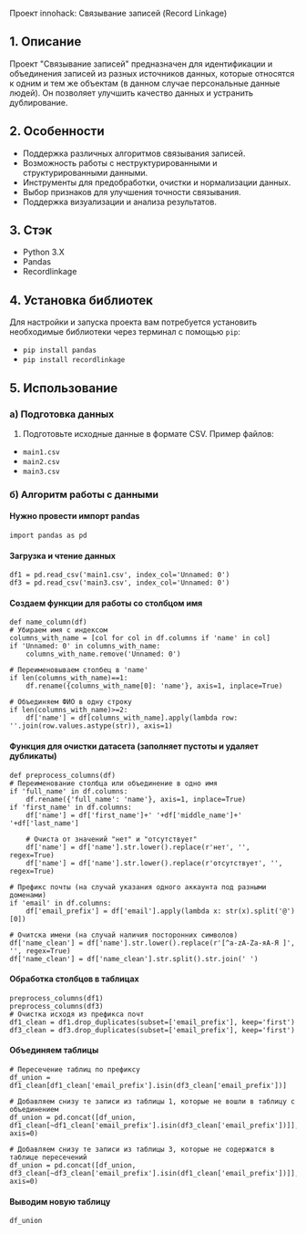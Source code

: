 Проект innohack: Связывание записей (Record Linkage)

## 1. Описание
Проект "Связывание записей" предназначен для идентификации и объединения записей из разных источников данных, которые относятся к одним и тем же объектам (в данном случае персональные данные людей). Он позволяет улучшить качество данных и устранить дублирование.

## 2. Особенности
- Поддержка различных алгоритмов связывания записей.
- Возможность работы с неструктурированными и структурированными данными.
- Инструменты для предобработки, очистки и нормализации данных.
- Выбор признаков для улучшения точности связывания.
- Поддержка визуализации и анализа результатов.

## 3. Стэк
- Python 3.X
- Pandas
- Recordlinkage

## 4. Установка библиотек
Для настройки и запуска проекта вам потребуется установить необходимые библиотеки через терминал с помощью `pip`:
- `pip install pandas`
- `pip install recordlinkage`

## 5. Использование
### а) Подготовка данных
1. Подготовьте исходные данные в формате CSV. Пример файлов:
  - `main1.csv`
  - `main2.csv`
  - `main3.csv`
  
### б) Алгоритм работы с данными
#### Hужно провести импорт pandas
    import pandas as pd
#### Загрузка и чтение данных
    df1 = pd.read_csv('main1.csv', index_col='Unnamed: 0')
    df3 = pd.read_csv('main3.csv', index_col='Unnamed: 0')
#### Создаем функции для работы со столбцом имя
    def name_column(df)
    # Убираем имя с индексом
    columns_with_name = [col for col in df.columns if 'name' in col]
    if 'Unnamed: 0' in columns_with_name:
        columns_with_name.remove('Unnamed: 0')
    
    # Переименовываем столбец в 'name'
    if len(columns_with_name)==1:
        df.rename({columns_with_name[0]: 'name'}, axis=1, inplace=True)
    
    # Объединяем ФИО в одну строку
    if len(columns_with_name)>=2:      
        df['name'] = df[columns_with_name].apply(lambda row: ''.join(row.values.astype(str)), axis=1)
#### Функция для очистки датасета (заполняет пустоты и удаляет дубликаты)
    def preprocess_columns(df)
    # Переименование столбца или объединение в одно имя
    if 'full_name' in df.columns:
        df.rename({'full_name': 'name'}, axis=1, inplace=True)
    if 'first_name' in df.columns:
        df['name'] = df['first_name']+' '+df['middle_name']+' '+df['last_name']
        
        # Очиста от значений "нет" и "отсутствует"
        df['name'] = df['name'].str.lower().replace(r'нет', '', regex=True)
        df['name'] = df['name'].str.lower().replace(r'отсутствует', '', regex=True)
    
    # Префикс почты (на случай указания одного аккаунта под разными доменами)
    if 'email' in df.columns: 
        df['email_prefix'] = df['email'].apply(lambda x: str(x).split('@')[0])
    
    # Очитска имени (на случай наличия посторонних символов)
    df['name_clean'] = df['name'].str.lower().replace(r'[^a-zA-Zа-яА-Я ]', '', regex=True)
    df['name_clean'] = df['name_clean'].str.split().str.join(' ')

#### Обработка столбцов в таблицах
    preprocess_columns(df1)
    preprocess_columns(df3)
    # Очистка исходя из префикса почт
    df1_clean = df1.drop_duplicates(subset=['email_prefix'], keep='first')
    df3_clean = df3.drop_duplicates(subset=['email_prefix'], keep='first')

#### Объединяем таблицы
    # Пересечение таблиц по префиксу
    df_union = df1_clean[df1_clean['email_prefix'].isin(df3_clean['email_prefix'])]

    # Добавляем снизу те записи из таблицы 1, которые не вошли в таблицу с объединением
    df_union = pd.concat([df_union, df1_clean[~df1_clean['email_prefix'].isin(df3_clean['email_prefix'])]], axis=0)

    # Добавляем снизу те записи из таблицы 3, которые не содержатся в таблице пересечений
    df_union = pd.concat([df_union, df3_clean[~df3_clean['email_prefix'].isin(df1_clean['email_prefix'])]], axis=0)
#### Выводим новую таблицу
    df_union

    







